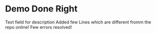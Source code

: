 # Demo Done Right

Text field for description
Added few Lines which are different fromm the repo online!
Few errors resolved!